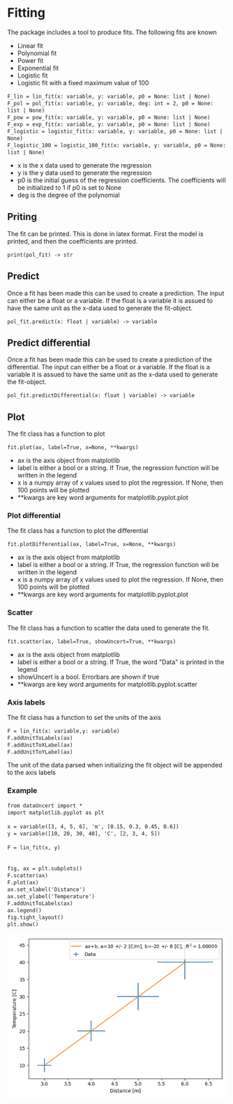 
# Fitting
The package includes a tool to produce fits. The following fits are known
 - Linear fit
 - Polynomial fit
 - Power fit
 - Exponential fit
 - Logistic fit
 - Logistic fit with a fixed maximum value of 100

```
F_lin = lin_fit(x: variable, y: variable, p0 = None: list | None)
F_pol = pol_fit(x: variable, y: variable, deg: int = 2, p0 = None: list | None)
F_pow = pow_fit(x: variable, y: variable, p0 = None: list | None)
F_exp = exp_fit(x: variable, y: variable, p0 = None: list | None)
F_logistic = logistic_fit(x: variable, y: variable, p0 = None: list | None)
F_logistic_100 = logistic_100_fit(x: variable, y: variable, p0 = None: list | None)
```

 - x is the x data used to generate the regression
 - y is the y data used to generate the regression
 - p0 is the initial guess of the regression coefficients. The coefficients will be initialized to 1 if p0 is set to None
 - deg is the degree of the polynomial

## Priting
The fit can be printed. This is done in latex format. First the model is printed, and then the coefficients are printed.

```
print(pol_fit) -> str
```

## Predict
Once a fit has been made this can be used to create a prediction. The input can either be a float or a variable. If the float is a variable it is assued to have the same unit as the x-data used to generate the fit-object.

```
pol_fit.predict(x: float | variable) -> variable
```

## Predict differential
Once a fit has been made this can be used to create a prediction of the differential. The input can either be a float or a variable. If the float is a variable it is assued to have the same unit as the x-data used to generate the fit-object.

```
pol_fit.predictDifferential(x: float | variable) -> variable
```



## Plot
The fit class has a function to plot

```
fit.plot(ax, label=True, x=None, **kwargs)
```

- ax is the axis object from matplotlib
- label is either a bool or a string. If True, the regression function will be written in the legend
- x is a numpy array of x values used to plot the regression. If None, then 100 points will be plotted
- **kwargs are key word arguments for matplotlib.pyplot.plot  

### Plot differential
The fit class has a function to plot the differential

```
fit.plotDifferential(ax, label=True, x=None, **kwargs)
```

- ax is the axis object from matplotlib
- label is either a bool or a string. If True, the regression function will be written in the legend
- x is a numpy array of x values used to plot the regression. If None, then 100 points will be plotted
- **kwargs are key word arguments for matplotlib.pyplot.plot  

### Scatter
The fit class has a function to scatter the data used to generate the fit.

```
fit.scatter(ax, label=True, showUncert=True, **kwargs)
```

- ax is the axis object from matplotlib
- label is either a bool or a string. If True, the word "Data" is printed in the legend
- showUncert is a bool. Errorbars are shown if true
- **kwargs are key word arguments for matplotlib.pyplot.scatter  

### Axis labels
The fit class has a function to set the units of the axis

```
F = lin_fit(x: variable,y: variable)
F.addUnitToLabels(ax)
F.addUnitToXLabel(ax)
F.addUnitToYLabel(ax)
```

The unit of the data parsed when initializing the fit object will be appended to the axis labels

### Example
```
from dataUncert import *
import matplotlib.pyplot as plt

x = variable([3, 4, 5, 6], 'm', [0.15, 0.3, 0.45, 0.6])
y = variable([10, 20, 30, 40], 'C', [2, 3, 4, 5])

F = lin_fit(x, y)


fig, ax = plt.subplots()
F.scatter(ax)
F.plot(ax)
ax.set_xlabel('Distance')
ax.set_ylabel('Temperature')
F.addUnitToLabels(ax)
ax.legend()
fig.tight_layout()
plt.show()

```

![Fitting example](/docs/examples/fitExample.png)